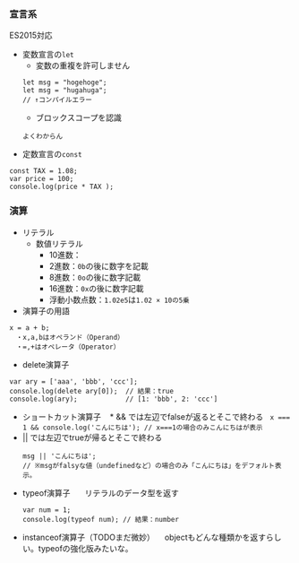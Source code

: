 ### 宣言系

ES2015対応
* 変数宣言の`let`
    * 変数の重複を許可しません
    ```
    let msg = "hogehoge";
    let msg = "hugahuga";
    // ↑コンパイルエラー
    ```
    * ブロックスコープを認識
    ```
    よくわからん
    ```
* 定数宣言の`const`
```
const TAX = 1.08;
var price = 100;
console.log(price * TAX );
```


### 演算

* リテラル
    * 数値リテラル
        * 10進数：
        * 2進数：`0b`の後に数字を記載
        * 8進数：`0o`の後に数字記載
        * 16進数：`0x`の後に数字記載
        * 浮動小数点数：`1.02e5`は`1.02 × 10の5乗`
* 演算子の用語
```
x = a + b;
　・x,a,bはオペランド（Operand）
　・=,+はオペレータ（Operator）
```
* delete演算子
```
var ary = ['aaa', 'bbb', 'ccc'];
console.log(delete ary[0]);  // 結果：true
console.log(ary);            // [1: 'bbb', 2: 'ccc']
```
* ショートカット演算子
    * && では左辺でfalseが返るとそこで終わる  
`x === 1 && console.log('こんにちは'); // x===1の場合のみこんにちはが表示`
* || では左辺でtrueが帰るとそこで終わる  
    ```
    msg || 'こんにちは';
    // ※msgがfalsyな値（undefinedなど）の場合のみ「こんにちは」をデフォルト表示。
    ```
* typeof演算子  
　リテラルのデータ型を返す
    ```
    var num = 1;
    console.log(typeof num); // 結果：number
    ```
* instanceof演算子（TODOまだ微妙）
　objectもどんな種類かを返すらしい。typeofの強化版みたいな。

